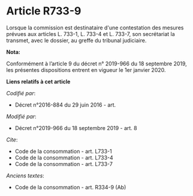 # Article R733-9

Lorsque la commission est destinataire d'une contestation des mesures prévues aux articles L. 733-1, L. 733-4 et L. 733-7,
son secrétariat la transmet, avec le dossier, au greffe du   tribunal judiciaire.

**Nota:**

Conformément à l’article 9 du décret n° 2019-966 du 18 septembre 2019, les présentes dispositions entrent en vigueur le 1er
janvier 2020.

**Liens relatifs à cet article**

_Codifié par_:

  - Décret n°2016-884 du 29 juin 2016 - art.

_Modifié par_:

  - Décret n°2019-966 du 18 septembre 2019 - art. 8

_Cite_:

  - Code de la consommation - art. L733-1
  - Code de la consommation - art. L733-4
  - Code de la consommation - art. L733-7

_Anciens textes_:

  - Code de la consommation - art. R334-9 (Ab)
